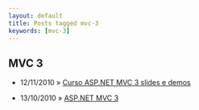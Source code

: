 ```yaml
---
layout: default
title: Posts tagged mvc-3
keywords: [mvc-3]
---
```

<h2 class="category">MVC 3</h2>
<ul class="posts">
<li>
<p>
<span class="date">12/11/2010</span> &raquo;
<a href="/blog/curso-asp-net-mvc-3-slides-e-demos">Curso ASP.NET MVC 3 slides e demos</a>
</p>
</li>
<li>
<p>
<span class="date">13/10/2010</span> &raquo;
<a href="/blog/asp-net-mvc-3">ASP.NET MVC 3</a>
</p>
</li>
</ul>
